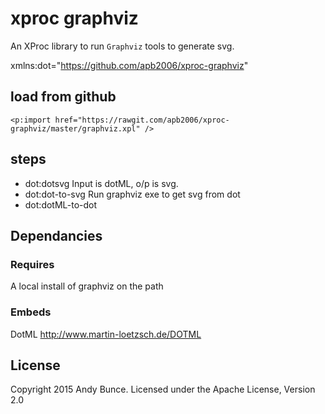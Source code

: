 # xproc graphviz
An XProc library to run `Graphviz` tools to generate svg.
 
xmlns:dot="https://github.com/apb2006/xproc-graphviz"
## load from github
````
<p:import href="https://rawgit.com/apb2006/xproc-graphviz/master/graphviz.xpl" />
````
## steps
* dot:dotsvg 
 Input is dotML, o/p is svg.
* dot:dot-to-svg
Run graphviz exe to get svg from dot
* dot:dotML-to-dot

## Dependancies
### Requires
A local install of graphviz on the path
### Embeds
DotML http://www.martin-loetzsch.de/DOTML

## License
Copyright 2015 Andy Bunce. Licensed under the Apache License, Version 2.0
